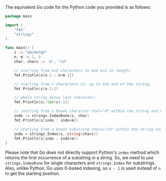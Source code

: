 The equivalent Go code for the Python code you provided is as follows:

```go
package main

import (
	"fmt"
	"strings"
)

func main() {
	s := "abcdefgh"
	n, m := 2, 3
	char, chars := 'd', "cd"

	// starting from n=2 characters in and m=3 in length;
	fmt.Println(s[n-1 : n+m-1])

	// starting from n characters in, up to the end of the string;
	fmt.Println(s[n-1:])

	// whole string minus last character;
	fmt.Println(s[:len(s)-1])

	// starting from a known character char="d" within the string and of m length;
	indx := strings.IndexRune(s, char)
	fmt.Println(s[indx : indx+m])

	// starting from a known substring chars="cd" within the string and of m length. 
	indx = strings.Index(s, string(chars))
	fmt.Println(s[indx : indx+m])
}
```

Please note that Go does not directly support Python's `index` method which returns the first occurrence of a substring in a string. So, we need to use `strings.IndexRune` for single characters and `strings.Index` for substrings. Also, unlike Python, Go uses 0-based indexing, so `n - 1` is used instead of `n` to get the starting position.
